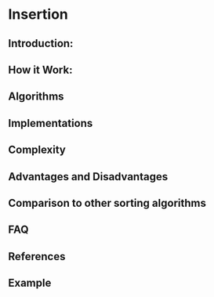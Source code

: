 # Insertion

## Introduction:

## How it Work:

## Algorithms

## Implementations

## Complexity

## Advantages and Disadvantages

## Comparison to other sorting algorithms

## FAQ

## References

## Example